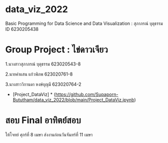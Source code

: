 # data_viz_2022
Basic Programming for Data Science and Data Visualization : สุภาภรณ์ บุตุธรรม ID 6230205438

# Group Project : ไข่ดาวเจียว

1.นางสาวสุภาภรณ์ บุตุธรรม 623020543-8

2.นายคำแสน แก้วพิภพ  623020761-8 

3.นางสาววิกานดา หงษ์บุญมี 623020764-2

* [Project_DataViz] * (https://github.com/Supaporn-Bututham/data_viz_2022/blob/main/Project_DataViz.ipynb)

# สอบ Final อาทิตย์สอบ
ให้โจทย์ ศุกร์ที่ 8 เมษา ส่งงานก่อนวันจันทร์ที่ 11 เมษา

